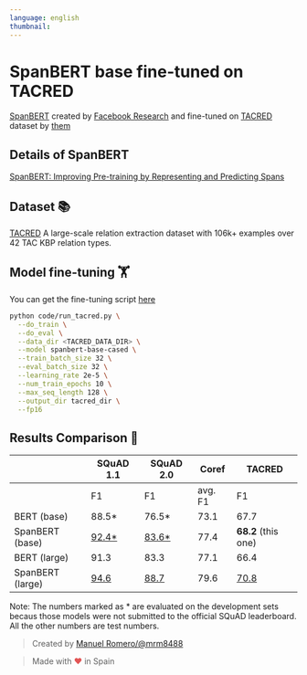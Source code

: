 ```yaml
---
language: english
thumbnail:
---
```


# SpanBERT base fine-tuned on TACRED

[SpanBERT](https://github.com/facebookresearch/SpanBERT) created by [Facebook Research](https://github.com/facebookresearch) and fine-tuned on [TACRED](https://nlp.stanford.edu/projects/tacred/) dataset by [them](https://github.com/facebookresearch/SpanBERT#finetuned-models-squad-1120-relation-extraction-coreference-resolution)

## Details of SpanBERT

[SpanBERT: Improving Pre-training by Representing and Predicting Spans](https://arxiv.org/abs/1907.10529)

## Dataset 📚

[TACRED](https://nlp.stanford.edu/projects/tacred/) A large-scale relation extraction dataset with 106k+ examples over 42 TAC KBP relation types.

## Model fine-tuning 🏋️‍

You can get the fine-tuning script [here](https://github.com/facebookresearch/SpanBERT)

```bash
python code/run_tacred.py \
  --do_train \
  --do_eval \
  --data_dir <TACRED_DATA_DIR> \
  --model spanbert-base-cased \
  --train_batch_size 32 \
  --eval_batch_size 32 \
  --learning_rate 2e-5 \
  --num_train_epochs 10 \
  --max_seq_length 128 \
  --output_dir tacred_dir \
  --fp16
```

## Results Comparison 📝

|                   | SQuAD 1.1     | SQuAD 2.0  | Coref   | TACRED |
| ----------------------  | ------------- | ---------  | ------- | ------ |
|                         | F1            | F1         | avg. F1 |  F1    |
| BERT (base)             | 88.5*         | 76.5*      | 73.1    |  67.7  |
| SpanBERT (base)         | [92.4*](https://huggingface.co/mrm8488/spanbert-base-finetuned-squadv1)         | [83.6*](https://huggingface.co/mrm8488/spanbert-base-finetuned-squadv2)      | 77.4    |  **68.2** (this one)  |
| BERT (large)            | 91.3          | 83.3       | 77.1    |  66.4  |
| SpanBERT (large)        | [94.6](https://huggingface.co/mrm8488/spanbert-large-finetuned-squadv1)        | [88.7](https://huggingface.co/mrm8488/spanbert-large-finetuned-squadv2)     | 79.6    |  [70.8](https://huggingface.co/mrm8488/spanbert-base-finetuned-tacred)   |


Note: The numbers marked as * are evaluated on the development sets becaus those models were not submitted to the official SQuAD leaderboard. All the other numbers are test numbers.


> Created by [Manuel Romero/@mrm8488](https://twitter.com/mrm8488)

> Made with <span style="color: #e25555;">&hearts;</span> in Spain

